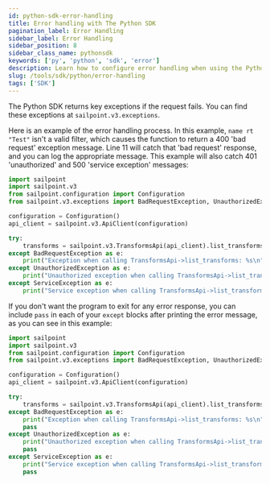 ```yaml
---
id: python-sdk-error-handling
title: Error handling with The Python SDK
pagination_label: Error Handling
sidebar_label: Error Handling
sidebar_position: 8
sidebar_class_name: pythonsdk
keywords: ['py', 'python', 'sdk', 'error']
description: Learn how to configure error handling when using the Python SDK.
slug: /tools/sdk/python/error-handling
tags: ['SDK']
---
```


The Python SDK returns key exceptions if the request fails. You can find these exceptions at `sailpoint.v3.exceptions`.

Here is an example of the error handling process. In this example, `name rt "Test"` isn't a valid filter, which causes the function to return a 400 'bad request' exception message. Line 11 will catch that 'bad request' response, and you can log the appropriate message. This example will also catch 401 'unauthorized' and 500 'service exception' messages:

```python showLineNumbers
import sailpoint
import sailpoint.v3
from sailpoint.configuration import Configuration
from sailpoint.v3.exceptions import BadRequestException, UnauthorizedException, ServiceException

configuration = Configuration()
api_client = sailpoint.v3.ApiClient(configuration)

try:
    transforms = sailpoint.v3.TransformsApi(api_client).list_transforms(filters='name rt "Test"')
except BadRequestException as e:
    print("Exception when calling TransformsApi->list_transforms: %s\n" % e)
except UnauthorizedException as e:
    print("Unauthorized exception when calling TransformsApi->list_transforms: %s\n" % e)
except ServiceException as e:
    print("Service exception when calling TransformsApi->list_transforms: %s\n" % e)
```

If you don't want the program to exit for any error response, you can include `pass` in each of your `except` blocks after printing the error message, as you can see in this example:

```python
import sailpoint
import sailpoint.v3
from sailpoint.configuration import Configuration
from sailpoint.v3.exceptions import BadRequestException, UnauthorizedException, ServiceException

configuration = Configuration()
api_client = sailpoint.v3.ApiClient(configuration)

try:
    transforms = sailpoint.v3.TransformsApi(api_client).list_transforms(filters='name rt "Test"')
except BadRequestException as e:
    print("Exception when calling TransformsApi->list_transforms: %s\n" % e)
    pass
except UnauthorizedException as e:
    print("Unauthorized exception when calling TransformsApi->list_transforms: %s\n" % e)
    pass
except ServiceException as e:
    print("Service exception when calling TransformsApi->list_transforms: %s\n" % e)
    pass
```
